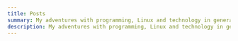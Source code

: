 ```yaml
---
title: Posts
summary: My adventures with programming, Linux and technology in general.
description: My adventures with programming, Linux and technology in general.
---
```

